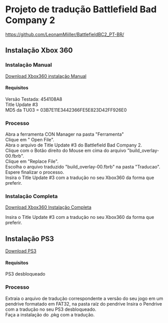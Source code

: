 # Projeto de tradução Battlefield Bad Company 2
<https://github.com/LeonamMiiller/BattlefieldBC2_PT-BR/>

## Instalação Xbox 360
### Instalação Manual
[Download Xbox360 instalação Manual](https://t.me/traducoesbw/105)
#### Requisitos

Versão Testada: 454108A8  
Title Update #3  
MD5 da TU03 = 03B7E11E3442366FE5E823D42FF926E0  

### Processo 

Abra a ferramenta CON Manager na pasta "Ferramenta"  
Clique em " Open File".  
Abra o arquivo de Title Update #3 do Battlefield Bad Company 2.  
Clique com o Botão direito do Mouse em cima do arquivo "build_overlay-00.fbrb".  
Clique em "Replace File".  
Escolha o arquivo traduzido "build_overlay-00.fbrb" na pasta "Traducao".  
Espere finalizar o processo.  
Insira o Title Update #3 com a tradução no seu Xbox360 da forma que preferir.  

### Instalação Completa  
[Download Xbox360 Instalação Completa](https://t.me/traducoesbw/106)

Insira o Title Update #3 com a tradução no seu Xbox360 da forma que preferir.


## Instalação PS3
[Download PS3](https://t.me/traducoesbw/107)

#### Requisitos

PS3 desbloqueado  

### Processo

Extraia o arquivo de tradução correspondente a versão do seu jogo em um pendrive formatado em FAT32, na pasta raíz do pendrive
Insira o Pendrive com a tradução no seu PS3 desbloqueado.  
Faça a instalação do .pkg com a tradução.  